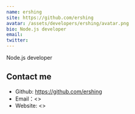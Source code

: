 ```yaml
---
name: ershing
site: https://github.com/ershing
avatar: /assets/developers/ershing/avatar.png
bio: Node.js developer
email: 
twitter: 
---
```


Node.js developer

## Contact me

- Github: <https://github.com/ershing>
- Email：<>
- Website: <>
  